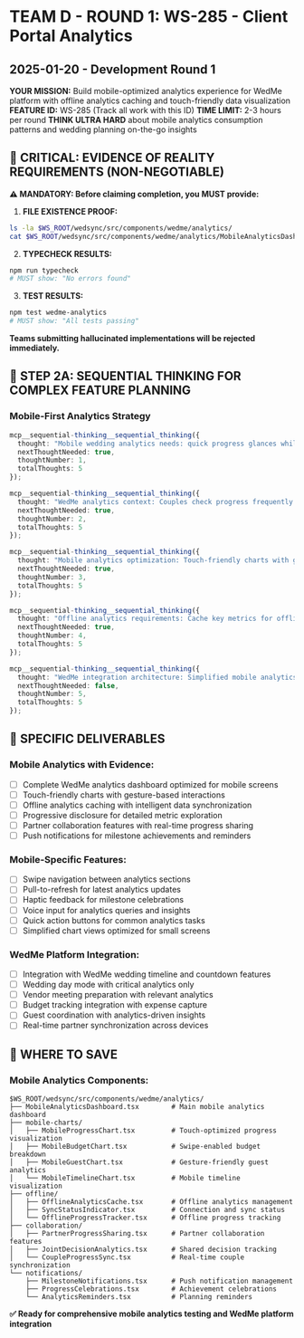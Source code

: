 # TEAM D - ROUND 1: WS-285 - Client Portal Analytics
## 2025-01-20 - Development Round 1

**YOUR MISSION:** Build mobile-optimized analytics experience for WedMe platform with offline analytics caching and touch-friendly data visualization
**FEATURE ID:** WS-285 (Track all work with this ID)
**TIME LIMIT:** 2-3 hours per round
**THINK ULTRA HARD** about mobile analytics consumption patterns and wedding planning on-the-go insights

## 🚨 CRITICAL: EVIDENCE OF REALITY REQUIREMENTS (NON-NEGOTIABLE)

**⚠️ MANDATORY: Before claiming completion, you MUST provide:**

1. **FILE EXISTENCE PROOF:**
```bash
ls -la $WS_ROOT/wedsync/src/components/wedme/analytics/
cat $WS_ROOT/wedsync/src/components/wedme/analytics/MobileAnalyticsDashboard.tsx | head -20
```

2. **TYPECHECK RESULTS:**
```bash
npm run typecheck
# MUST show: "No errors found"
```

3. **TEST RESULTS:**
```bash
npm test wedme-analytics
# MUST show: "All tests passing"
```

**Teams submitting hallucinated implementations will be rejected immediately.**

## 🧠 STEP 2A: SEQUENTIAL THINKING FOR COMPLEX FEATURE PLANNING

### Mobile-First Analytics Strategy
```typescript
mcp__sequential-thinking__sequential_thinking({
  thought: "Mobile wedding analytics needs: quick progress glances while venue shopping, budget checks during vendor meetings, guest response tracking on-the-go, milestone celebrations with haptic feedback, offline analytics for poor venue connectivity, partner sync for collaborative planning.",
  nextThoughtNeeded: true,
  thoughtNumber: 1,
  totalThoughts: 5
});

mcp__sequential-thinking__sequential_thinking({
  thought: "WedMe analytics context: Couples check progress frequently during busy wedding planning, need simplified mobile views focused on next actions, want celebration moments for motivation, require offline access during venue visits, need partner coordination features for shared decision-making.",
  nextThoughtNeeded: true,
  thoughtNumber: 2,
  totalThoughts: 5
});

mcp__sequential-thinking__sequential_thinking({
  thought: "Mobile analytics optimization: Touch-friendly charts with gesture interactions, simplified data visualization for small screens, progressive disclosure for detailed metrics, swipe navigation between analytics sections, pull-to-refresh for latest updates, optimized data transfer for mobile bandwidth.",
  nextThoughtNeeded: true,
  thoughtNumber: 3,
  totalThoughts: 5
});

mcp__sequential-thinking__sequential_thinking({
  thought: "Offline analytics requirements: Cache key metrics for offline viewing, store recent progress updates, enable offline milestone celebrations, sync analytics changes when connection restored, preserve user interactions during offline periods, graceful degradation for missing data.",
  nextThoughtNeeded: true,
  thoughtNumber: 4,
  totalThoughts: 5
});

mcp__sequential-thinking__sequential_thinking({
  thought: "WedMe integration architecture: Simplified mobile analytics API, optimized chart components for touch, PWA-enabled analytics with caching, partner collaboration features, push notifications for milestone achievements, integration with wedding day countdown and preparation features.",
  nextThoughtNeeded: false,
  thoughtNumber: 5,
  totalThoughts: 5
});
```

## 🎯 SPECIFIC DELIVERABLES

### Mobile Analytics with Evidence:
- [ ] Complete WedMe analytics dashboard optimized for mobile screens
- [ ] Touch-friendly charts with gesture-based interactions
- [ ] Offline analytics caching with intelligent data synchronization
- [ ] Progressive disclosure for detailed metric exploration
- [ ] Partner collaboration features with real-time progress sharing
- [ ] Push notifications for milestone achievements and reminders

### Mobile-Specific Features:
- [ ] Swipe navigation between analytics sections
- [ ] Pull-to-refresh for latest analytics updates  
- [ ] Haptic feedback for milestone celebrations
- [ ] Voice input for analytics queries and insights
- [ ] Quick action buttons for common analytics tasks
- [ ] Simplified chart views optimized for small screens

### WedMe Platform Integration:
- [ ] Integration with WedMe wedding timeline and countdown features
- [ ] Wedding day mode with critical analytics only
- [ ] Vendor meeting preparation with relevant analytics
- [ ] Budget tracking integration with expense capture
- [ ] Guest coordination with analytics-driven insights
- [ ] Real-time partner synchronization across devices

## 💾 WHERE TO SAVE

### Mobile Analytics Components:
```
$WS_ROOT/wedsync/src/components/wedme/analytics/
├── MobileAnalyticsDashboard.tsx        # Main mobile analytics dashboard
├── mobile-charts/
│   ├── MobileProgressChart.tsx         # Touch-optimized progress visualization
│   ├── MobileBudgetChart.tsx           # Swipe-enabled budget breakdown
│   ├── MobileGuestChart.tsx            # Gesture-friendly guest analytics
│   └── MobileTimelineChart.tsx         # Mobile timeline visualization
├── offline/
│   ├── OfflineAnalyticsCache.tsx       # Offline analytics management
│   ├── SyncStatusIndicator.tsx         # Connection and sync status
│   └── OfflineProgressTracker.tsx      # Offline progress tracking
├── collaboration/
│   ├── PartnerProgressSharing.tsx      # Partner collaboration features
│   ├── JointDecisionAnalytics.tsx      # Shared decision tracking
│   └── CoupleProgressSync.tsx          # Real-time couple synchronization
└── notifications/
    ├── MilestoneNotifications.tsx      # Push notification management
    ├── ProgressCelebrations.tsx        # Achievement celebrations
    └── AnalyticsReminders.tsx          # Planning reminders
```

**✅ Ready for comprehensive mobile analytics testing and WedMe platform integration**